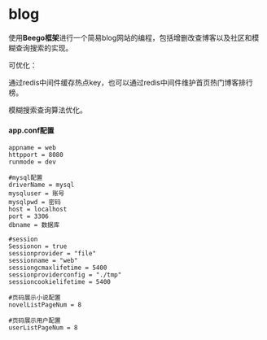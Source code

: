 # blog

使用**Beego框架**进行一个简易blog网站的编程，包括增删改查博客以及社区和模糊查询搜索的实现。 

可优化：

通过redis中间件缓存热点key，也可以通过redis中间件维护首页热门博客排行榜。

模糊搜索查询算法优化。



#### app.conf配置

```shell
appname = web
httpport = 8080
runmode = dev

#mysql配置
driverName = mysql
mysqluser = 账号
mysqlpwd = 密码
host = localhost
port = 3306
dbname = 数据库

#session
Sessionon = true
sessionprovider = "file"
sessionname = "web"
sessiongcmaxlifetime = 5400
sessionproviderconfig = "./tmp"
sessioncookielifetime = 5400

#页码展示小说配置
novelListPageNum = 8

#页码展示用户配置
userListPageNum = 8

```

